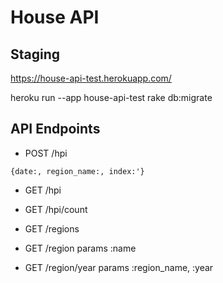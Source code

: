 # House API

## Staging
https://house-api-test.herokuapp.com/

heroku run --app house-api-test rake db:migrate


## API Endpoints

- POST /hpi

`{date:, region_name:, index:'}`

- GET /hpi

- GET /hpi/count

- GET /regions

- GET /region params :name

- GET /region/year params :region_name, :year
